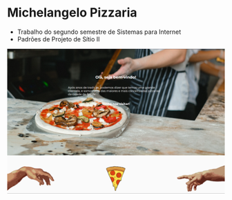# Michelangelo Pizzaria

- Trabalho do segundo semestre de Sistemas para Internet
- Padrões de Projeto de Sítio II

![website-pic](src/img/website-pic.png)
